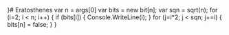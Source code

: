 }# Eratosthenes
var n = args[0]
var bits = new bit[n];
var sqn = sqrt(n);
for (i=2; i < n; i++)
{
  if (bits[i])
  {
    Console.WriteLine(i);
  }
  for (j=i*2; j < sqn; j+=i)
  {
    bits[n] = false;
  }
}
